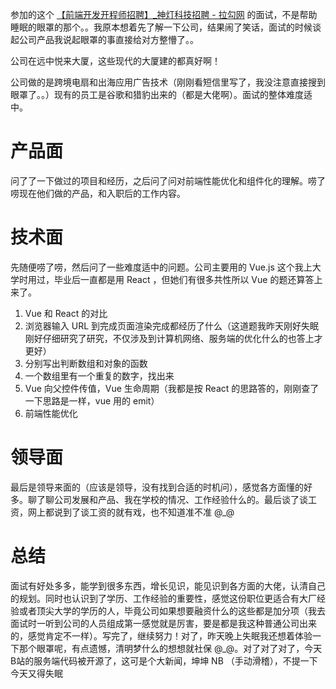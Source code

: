 参加的这个 [【前端开发开程师招聘】\_神灯科技招聘 - 拉勾网](https://www.lagou.com/jobs/5677423.html?source=delivered&i=delivered-6) 的面试，不是帮助睡眠的眼罩的那个。。我原本想着先了解一下公司，结果闹了笑话，面试的时候谈起公司产品我说起眼罩的事直接给对方整懵了。。

公司在远中悦来大厦，这些现代的大厦建的都真好啊！

公司做的是跨境电扇和出海应用广告技术（刚刚看短信里写了，我没注意直接搜到眼罩了。。）现有的员工是谷歌和猎豹出来的（都是大佬啊）。面试的整体难度适中。

# 产品面

问了了一下做过的项目和经历，之后问了问对前端性能优化和组件化的理解。唠了唠现在他们做的产品，和入职后的工作内容。

# 技术面

先随便唠了唠，然后问了一些难度适中的问题。公司主要用的 Vue.js 这个我上大学时用过，毕业后一直都是用 React ，但她们有很多共性所以 Vue 的题还算答上来了。

1.  Vue 和 React 的对比
2.  浏览器输入 URL 到完成页面渲染完成都经历了什么（这道题我昨天刚好失眠刚好仔细研究了研究，不仅涉及到计算机网络、服务端的优化什么的也答上才更好）
3.  分别写出判断数组和对象的函数
4.  一个数组里有一个重复的数字，找出来
5.  Vue 向父控件传值，Vue 生命周期（我都是按 React 的思路答的，刚刚查了一下思路是一样，vue 用的 emit）
6.  前端性能优化

# 领导面

最后是领导来面的（应该是领导，没有找到合适的时机问），感觉各方面懂的好多。聊了聊公司发展和产品、我在学校的情况、工作经验什么的。最后谈了谈工资，网上都说到了谈工资的就有戏，也不知道准不准 @\_@

# 总结

面试有好处多多，能学到很多东西，增长见识，能见识到各方面的大佬，认清自己的规划。同时也认识到了学历、工作经验的重要性，感觉这份职位更适合有大厂经验或者顶尖大学的学历的人，毕竟公司如果想要融资什么的这些都是加分项（我去面试时一听到公司的人员组成第一感觉就是厉害，要是都是我这种普通公司出来的，感觉肯定不一样）。写完了，继续努力！对了，昨天晚上失眠我还想着体验一下那个眼罩呢，有点遗憾，清明梦什么的想想就社保 @\_@。对了对了对了，今天B站的服务端代码被开源了，这可是个大新闻，坤坤 NB （手动滑稽），不提一下今天又得失眠
